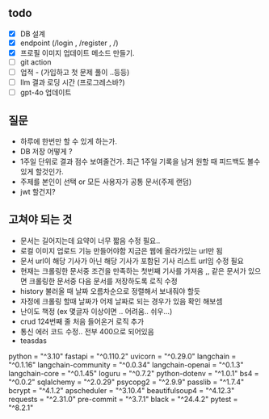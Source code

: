 ## todo

- [X] DB 설계
- [X] endpoint (/login , /register , /)
- [X] 프로필 이미지 업데이트 메소드 만들기.
- [ ] git action
- [ ] 업적 - (가입하고 첫 문제 풀이 ..등등)
- [ ] llm 결과 로딩 시간 (프로그레스바?)
- [ ] gpt-4o 업데이트
## 질문
- 하루에 한번만 할 수 있게 하는가.
- DB 저장 어떻게 ?
- 1주일 단위로 결과 점수 보여줄건가. 최근 1주일 기록을 남겨 원할 때 피드백도 볼수 있게 할것인가. 
- 주제를 본인이 선택 or 모든 사용자가 공통 문서(주제 랜덤)
- jwt 할건지?


## 고쳐야 되는 것
- 문서는 길어지는데 요약이 너무 짧음 수정 필요..
- 로컬 이미지 업로드 기능 만들어야함 지금은 웹에 올라가있는 url만 됨
- 문서 url이 해당 기사가 아닌 해당 기사가 포함된 기사 리스트 url임 수정 필요
- 현재는 크롤링한 문서중 조건을 만족하는 첫번째 기사를 가져옴 ,, 같은 문서가 있으면 크롤링한 문서중 다음 문서를 저장하도록 로직 수정
- history 불러올 때 날짜 오름차순으로 정렬해서 보내줘야 할듯 
- 자정에 크롤링 할때 날짜가 어제 날짜로 되는 경우가 있음 확인 해보셈
- 난이도 책정 (ex 몇글자 이상이면 .. 어려움.. 쉬우...)
- crud 124번째 줄 처음 들어온거 로직 추가
- 통신 에러 코드 수정.. 전부 400으로 되어있음
- teasdas

python = "^3.10"
fastapi = "^0.110.2"
uvicorn = "^0.29.0"
langchain = "^0.1.16"
langchain-community = "^0.0.34"
langchain-openai = "^0.1.3"
langchain-core = "^0.1.45"
loguru = "^0.7.2"
python-dotenv = "^1.0.1"
bs4 = "^0.0.2"
sqlalchemy = "^2.0.29"
psycopg2 = "^2.9.9"
passlib = "^1.7.4"
bcrypt = "^4.1.2"
apscheduler = "^3.10.4"
beautifulsoup4 = "^4.12.3"
requests = "^2.31.0"
pre-commit = "^3.7.1"
black = "^24.4.2"
pytest = "^8.2.1"
